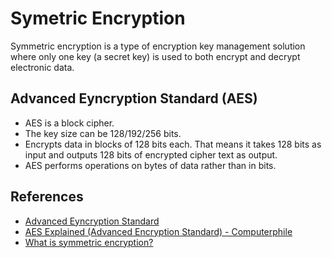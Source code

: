 # Symetric Encryption

Symmetric encryption is a type of encryption key management solution where only one key (a secret key) is used to both encrypt and decrypt electronic data.

## Advanced Eyncryption Standard (AES)

* AES is a block cipher.
* The key size can be 128/192/256 bits.
* Encrypts data in blocks of 128 bits each. That means it takes 128 bits as input and outputs 128 bits of encrypted cipher text as output.
* AES performs operations on bytes of data rather than in bits.

## References

* [Advanced Eyncryption Standard](https://www.geeksforgeeks.org/advanced-encryption-standard-aes/)
* [AES Explained (Advanced Encryption Standard) - Computerphile](https://www.youtube.com/watch?v=O4xNJsjtN6E)
* [What is symmetric encryption?](https://www.cryptomathic.com/news-events/blog/symmetric-key-encryption-why-where-and-how-its-used-in-banking)